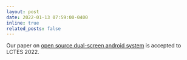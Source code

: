 ```yaml
---
layout: post
date: 2022-01-13 07:59:00-0400
inline: true
related_posts: false
---
```


Our paper on [open source dual-screen android system](https://dl.acm.org/doi/abs/10.1145/3519941.3535071) is accepted to LCTES 2022. 
